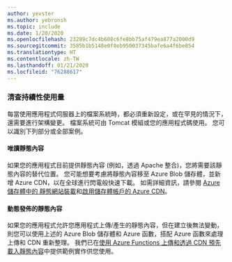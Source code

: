 ```yaml
---
author: yevster
ms.author: yebronsh
ms.topic: include
ms.date: 1/20/2020
ms.openlocfilehash: 23289c7dc4b608c6fe8bb75af479ea877a2000d9
ms.sourcegitcommit: 3585b1b5148e0f8eb950037345bafe6a4f6be854
ms.translationtype: HT
ms.contentlocale: zh-TW
ms.lasthandoff: 01/21/2020
ms.locfileid: "76288617"
---
```

### <a name="inventory-persistence-usage"></a>清查持續性使用量

每當使用應用程式伺服器上的檔案系統時，都必須重新設定，或在罕見的情況下，還需要進行架構變更。 檔案系統可由 Tomcat 模組或您的應用程式碼使用。 您可以識別下列部分或全部案例。

#### <a name="read-only-static-content"></a>唯讀靜態內容

如果您的應用程式目前提供靜態內容 (例如，透過 Apache 整合)，您將需要該靜態內容的替代位置。 您可能想要考慮將靜態內容移至 Azure Blob 儲存體，並新增 Azure CDN，以在全球進行閃電般快速下載。 如需詳細資訊，請參閱 [Azure 儲存體中的 靜態網站裝載](/azure/storage/blobs/storage-blob-static-website)和[啟用儲存體帳戶的 Azure CDN](/azure/cdn/cdn-create-a-storage-account-with-cdn#enable-azure-cdn-for-the-storage-account)。

#### <a name="dynamically-published-static-content"></a>動態發佈的靜態內容

如果您的應用程式允許您應用程式上傳/產生的靜態內容，但在建立後無法變動，則您可以使用上述的 Azure Blob 儲存體和 Azure 函數，搭配 Azure 函數來處理上傳和 CDN 重新整理。 我們已在[使用 Azure Functions 上傳和透過 CDN 預先載入靜態內容](https://github.com/Azure-Samples/functions-java-push-static-contents-to-cdn)中提供範例實作供您使用。
